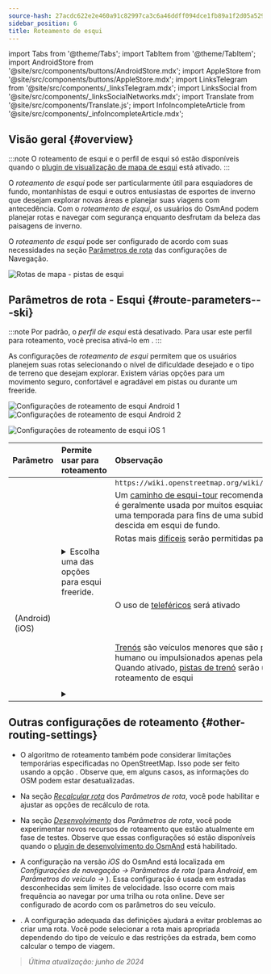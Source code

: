 ```yaml
---
source-hash: 27acdc622e2e460a91c82997ca3c6a46ddff094dce1fb89a1f2d05a529a31216
sidebar_position: 6
title: Roteamento de esqui
---
```

import Tabs from '@theme/Tabs';
import TabItem from '@theme/TabItem';
import AndroidStore from '@site/src/components/buttons/AndroidStore.mdx';
import AppleStore from '@site/src/components/buttons/AppleStore.mdx';
import LinksTelegram from '@site/src/components/_linksTelegram.mdx';
import LinksSocial from '@site/src/components/_linksSocialNetworks.mdx';
import Translate from '@site/src/components/Translate.js';
import InfoIncompleteArticle from '@site/src/components/_infoIncompleteArticle.mdx';



## Visão geral {#overview}

:::note
O roteamento de esqui e o perfil de esqui só estão disponíveis quando o [plugin de visualização de mapa de esqui](../../plugins/ski-maps.md) está ativado.
:::

O *roteamento de esqui* pode ser particularmente útil para esquiadores de fundo, montanhistas de esqui e outros entusiastas de esportes de inverno que desejam explorar novas áreas e planejar suas viagens com antecedência. Com o *roteamento de esqui*, os usuários do OsmAnd podem planejar rotas e navegar com segurança enquanto desfrutam da beleza das paisagens de inverno.

O *roteamento de esqui* pode ser configurado de acordo com suas necessidades na seção [Parâmetros de rota](../guidance/navigation-settings.md#route-parameters) das configurações de Navegação.

![Rotas de mapa - pistas de esqui](@site/static/img/navigation/routing/ski_routing_overview.png)


## Parâmetros de rota - Esqui {#route-parameters---ski}

:::note
Por padrão, o *perfil de esqui* está desativado. Para usar este perfil para roteamento, você precisa ativá-lo em *<Translate android="true" ids="shared_string_menu,shared_string_settings,application_profiles"/>*.
:::

As configurações de *roteamento de esqui* permitem que os usuários planejem suas rotas selecionando o nível de dificuldade desejado e o tipo de terreno que desejam explorar. Existem várias opções para um movimento seguro, confortável e agradável em pistas ou durante um freeride.

<Tabs groupId="operating-systems" queryString="current-os">

<TabItem value="android" label="Android">

![Configurações de roteamento de esqui Android 1](@site/static/img/navigation/routing/skiing_routing_1_andr.png) ![Configurações de roteamento de esqui Android 2](@site/static/img/navigation/routing/skiing_routing_2_andr.png)

</TabItem>

<TabItem value="ios" label="iOS">

![Configurações de roteamento de esqui iOS 1](@site/static/img/navigation/routing/skiing_routing_ios_1.png)

</TabItem>

</Tabs>

| Parâmetro | Permite usar para roteamento | Observação |
|:------------|:---------------|:---------------|
|*<Translate android="true" ids="routing_attr_allow_skating_only_name"/>* | <Translate android="true" ids="routing_attr_allow_skating_only_description"/> | `https://wiki.openstreetmap.org/wiki/Piste_Maps#Type` |
|*<Translate android="true" ids="app_mode_ski_touring"/>* | <Translate android="true" ids="routing_attr_piste_type_skitour_description"/> | Um [caminho de esqui-tour](https://wiki.openstreetmap.org/wiki/Piste_Maps#Type) recomendado ou área que é geralmente usada por muitos esquiadores durante uma temporada para fins de uma subida nórdica e uma descida em esqui de fundo. |
|*<Translate android="true" ids="routing_attr_allow_advanced_name"/>* | <Translate android="true" ids="routing_attr_allow_advanced_description"/> | Rotas mais [difíceis](https://wiki.openstreetmap.org/wiki/Piste_Maps#Difficulty) serão permitidas para roteamento. |
|*<Translate android="true" ids="routing_attr_freeride_policy_name"/>* | <details><summary> Escolha uma das opções para esqui freeride. </summary>![Fora de pista Android](@site/static/img/navigation/routing/offpiste_android.png) </details> | |
|*<Translate android="true" ids="routing_attr_piste_type_downhill_name"/>* | <Translate android="true" ids="routing_attr_piste_type_downhill_description"/> | O uso de [teleféricos](https://wiki.openstreetmap.org/wiki/Piste_Maps#Ski_lifts) será ativado |
|*<Translate android="true" ids="routing_attr_piste_type_nordic_name"/>*&nbsp;(Android) *<Translate ios="true" ids="routeInfo_piste_type_name"/>*&nbsp;(iOS) | <Translate android="true" ids="routing_attr_piste_type_nordic_description"/>| |
|*<Translate android="true" ids="routing_attr_allow_classic_only_name"/>* | <Translate android="true" ids="routing_attr_allow_classic_only_description"/>| |
|*<Translate android="true" ids="routing_attr_allow_expert_name"/>* | <Translate android="true" ids="routing_attr_allow_expert_description"/>| |
|*<Translate android="true" ids="routing_attr_piste_type_sled_name"/>* | <Translate android="true" ids="routing_attr_piste_type_sled_description"/> | [Trenós](https://wiki.openstreetmap.org/wiki/Piste_Maps#Type) são veículos menores que são puxados por um humano ou impulsionados apenas pela gravidade. Quando ativado, [pistas de trenó](https://wiki.openstreetmap.org/wiki/Piste_Maps#Type) serão usadas para roteamento de esqui |
|*<Translate android="true" ids="routing_attr_allow_intermediate_name"/>* | <Translate android="true" ids="routing_attr_allow_intermediate_description"/>| |
|*<Translate android="true" ids="routing_attr_difficulty_preference_name"/>* | <details><summary> <Translate android="true" ids="routing_attr_difficulty_preference_description"/> </summary>![Fora de pista Android](@site/static/img/navigation/routing/offpiste_android.png) </details> | |


## Outras configurações de roteamento {#other-routing-settings}

- O algoritmo de roteamento também pode considerar limitações temporárias especificadas no OpenStreetMap. Isso pode ser feito usando a opção *[<Translate android="true" ids="temporary_conditional_routing"/>](../routing/osmand-routing.md#consider-temporary-limitations)*. Observe que, em alguns casos, as informações do OSM podem estar desatualizadas.

- Na seção [*Recalcular rota*](../../navigation/guidance/navigation-settings.md#recalculate-route) dos *Parâmetros de rota*, você pode habilitar e ajustar as opções de recálculo de rota.

- Na seção [*Desenvolvimento*](../guidance/navigation-settings.md#development-settings) dos *Parâmetros de rota*, você pode experimentar novos recursos de roteamento que estão atualmente em fase de testes. Observe que essas configurações só estão disponíveis quando o [plugin de desenvolvimento do OsmAnd](../../plugins/development.md) está habilitado.

- A configuração *[<Translate ios="true" ids="road_speeds"/>](../guidance/navigation-settings.md#road-speeds)* na versão *iOS* do OsmAnd está localizada em *Configurações de navegação → Parâmetros de rota* (para *Android*, em *Parâmetros do veículo → [<Translate android="true" ids="default_speed_setting_title"/>](../guidance/navigation-settings.md#default-speed--road-speeds)*). Essa configuração é usada em estradas desconhecidas sem limites de velocidade. Isso ocorre com mais frequência ao navegar por uma trilha ou rota online. Deve ser configurado de acordo com os parâmetros do seu veículo.

- *[<Translate ios="true" ids="vehicle_parameters"/>](../guidance/navigation-settings.md#vehicle-parameters)*. A configuração adequada das definições ajudará a evitar problemas ao criar uma rota. Você pode selecionar a rota mais apropriada dependendo do tipo de veículo e das restrições da estrada, bem como calcular o tempo de viagem.

> *Última atualização: junho de 2024*